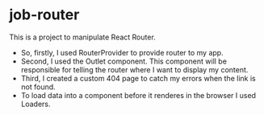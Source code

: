 # job-router

This is a project to manipulate React Router.

- So, firstly, I used RouterProvider to provide router to my app.
- Second, I used the Outlet component. This component will be responsible for telling the router where I want to display my content.
- Third, I created a custom 404 page to catch my errors when the link is not found.
- To load data into a component before it renderes in the browser I used Loaders.
